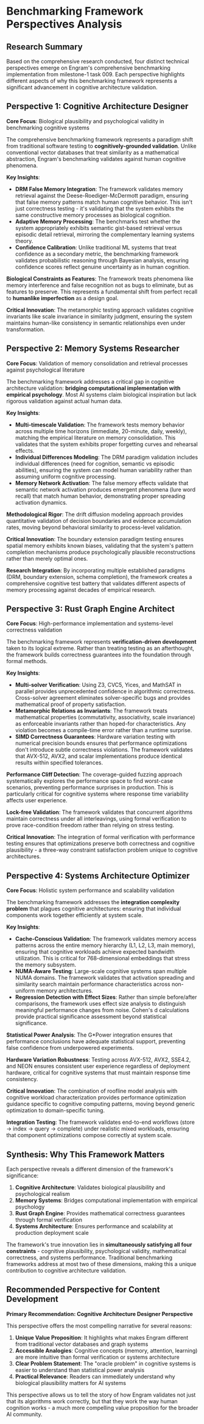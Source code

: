 # Benchmarking Framework Perspectives Analysis

## Research Summary
Based on the comprehensive research conducted, four distinct technical perspectives emerge on Engram's comprehensive benchmarking implementation from milestone-1 task 009. Each perspective highlights different aspects of why this benchmarking framework represents a significant advancement in cognitive architecture validation.

## Perspective 1: Cognitive Architecture Designer

**Core Focus**: Biological plausibility and psychological validity in benchmarking cognitive systems

The comprehensive benchmarking framework represents a paradigm shift from traditional software testing to **cognitively-grounded validation**. Unlike conventional vector databases that treat similarity as a mathematical abstraction, Engram's benchmarking validates against human cognitive phenomena.

**Key Insights**:
- **DRM False Memory Integration**: The framework validates memory retrieval against the Deese-Roediger-McDermott paradigm, ensuring that false memory patterns match human cognitive behavior. This isn't just correctness testing - it's validating that the system exhibits the same constructive memory processes as biological cognition.
- **Adaptive Memory Processing**: The benchmarks test whether the system appropriately exhibits semantic gist-based retrieval versus episodic detail retrieval, mirroring the complementary learning systems theory.
- **Confidence Calibration**: Unlike traditional ML systems that treat confidence as a secondary metric, the benchmarking framework validates probabilistic reasoning through Bayesian analysis, ensuring confidence scores reflect genuine uncertainty as in human cognition.

**Biological Constraints as Features**: The framework treats phenomena like memory interference and false recognition not as bugs to eliminate, but as features to preserve. This represents a fundamental shift from perfect recall to **humanlike imperfection** as a design goal.

**Critical Innovation**: The metamorphic testing approach validates cognitive invariants like scale invariance in similarity judgment, ensuring the system maintains human-like consistency in semantic relationships even under transformation.

## Perspective 2: Memory Systems Researcher

**Core Focus**: Validation of memory consolidation and retrieval processes against psychological literature

The benchmarking framework addresses a critical gap in cognitive architecture validation: **bridging computational implementation with empirical psychology**. Most AI systems claim biological inspiration but lack rigorous validation against actual human data.

**Key Insights**:
- **Multi-timescale Validation**: The framework tests memory behavior across multiple time horizons (immediate, 20-minute, daily, weekly), matching the empirical literature on memory consolidation. This validates that the system exhibits proper forgetting curves and rehearsal effects.
- **Individual Differences Modeling**: The DRM paradigm validation includes individual differences (need for cognition, semantic vs episodic abilities), ensuring the system can model human variability rather than assuming uniform cognitive processing.
- **Memory Network Activation**: The false memory effects validate that semantic network activation produces emergent phenomena (lure word recall) that match human behavior, demonstrating proper spreading activation dynamics.

**Methodological Rigor**: The drift diffusion modeling approach provides quantitative validation of decision boundaries and evidence accumulation rates, moving beyond behavioral similarity to process-level validation.

**Critical Innovation**: The boundary extension paradigm testing ensures spatial memory exhibits known biases, validating that the system's pattern completion mechanisms produce psychologically plausible reconstructions rather than merely optimal ones.

**Research Integration**: By incorporating multiple established paradigms (DRM, boundary extension, schema completion), the framework creates a comprehensive cognitive test battery that validates different aspects of memory processing against decades of empirical research.

## Perspective 3: Rust Graph Engine Architect

**Core Focus**: High-performance implementation and systems-level correctness validation

The benchmarking framework represents **verification-driven development** taken to its logical extreme. Rather than treating testing as an afterthought, the framework builds correctness guarantees into the foundation through formal methods.

**Key Insights**:
- **Multi-solver Verification**: Using Z3, CVC5, Yices, and MathSAT in parallel provides unprecedented confidence in algorithmic correctness. Cross-solver agreement eliminates solver-specific bugs and provides mathematical proof of property satisfaction.
- **Metamorphic Relations as Invariants**: The framework treats mathematical properties (commutativity, associativity, scale invariance) as enforceable invariants rather than hoped-for characteristics. Any violation becomes a compile-time error rather than a runtime surprise.
- **SIMD Correctness Guarantees**: Hardware variation testing with numerical precision bounds ensures that performance optimizations don't introduce subtle correctness violations. The framework validates that AVX-512, AVX2, and scalar implementations produce identical results within specified tolerances.

**Performance Cliff Detection**: The coverage-guided fuzzing approach systematically explores the performance space to find worst-case scenarios, preventing performance surprises in production. This is particularly critical for cognitive systems where response time variability affects user experience.

**Lock-free Validation**: The framework validates that concurrent algorithms maintain correctness under all interleavings, using formal verification to prove race-condition freedom rather than relying on stress testing.

**Critical Innovation**: The integration of formal verification with performance testing ensures that optimizations preserve both correctness and cognitive plausibility - a three-way constraint satisfaction problem unique to cognitive architectures.

## Perspective 4: Systems Architecture Optimizer

**Core Focus**: Holistic system performance and scalability validation

The benchmarking framework addresses the **integration complexity problem** that plagues cognitive architectures: ensuring that individual components work together efficiently at system scale.

**Key Insights**:
- **Cache-Conscious Validation**: The framework validates memory access patterns across the entire memory hierarchy (L1, L2, L3, main memory), ensuring that cognitive workloads achieve expected bandwidth utilization. This is critical for 768-dimensional embeddings that stress the memory subsystem.
- **NUMA-Aware Testing**: Large-scale cognitive systems span multiple NUMA domains. The framework validates that activation spreading and similarity search maintain performance characteristics across non-uniform memory architectures.
- **Regression Detection with Effect Sizes**: Rather than simple before/after comparisons, the framework uses effect size analysis to distinguish meaningful performance changes from noise. Cohen's d calculations provide practical significance assessment beyond statistical significance.

**Statistical Power Analysis**: The G*Power integration ensures that performance conclusions have adequate statistical support, preventing false confidence from underpowered experiments.

**Hardware Variation Robustness**: Testing across AVX-512, AVX2, SSE4.2, and NEON ensures consistent user experience regardless of deployment hardware, critical for cognitive systems that must maintain response time consistency.

**Critical Innovation**: The combination of roofline model analysis with cognitive workload characterization provides performance optimization guidance specific to cognitive computing patterns, moving beyond generic optimization to domain-specific tuning.

**Integration Testing**: The framework validates end-to-end workflows (store → index → query → complete) under realistic mixed workloads, ensuring that component optimizations compose correctly at system scale.

## Synthesis: Why This Framework Matters

Each perspective reveals a different dimension of the framework's significance:

1. **Cognitive Architecture**: Validates biological plausibility and psychological realism
2. **Memory Systems**: Bridges computational implementation with empirical psychology  
3. **Rust Graph Engine**: Provides mathematical correctness guarantees through formal verification
4. **Systems Architecture**: Ensures performance and scalability at production deployment scale

The framework's true innovation lies in **simultaneously satisfying all four constraints** - cognitive plausibility, psychological validity, mathematical correctness, and systems performance. Traditional benchmarking frameworks address at most two of these dimensions, making this a unique contribution to cognitive architecture validation.

## Recommended Perspective for Content Development

**Primary Recommendation: Cognitive Architecture Designer Perspective**

This perspective offers the most compelling narrative for several reasons:

1. **Unique Value Proposition**: It highlights what makes Engram different from traditional vector databases and graph systems
2. **Accessible Analogies**: Cognitive concepts (memory, attention, learning) are more intuitive than formal verification or systems architecture
3. **Clear Problem Statement**: The "oracle problem" in cognitive systems is easier to understand than statistical power analysis
4. **Practical Relevance**: Readers can immediately understand why biological plausibility matters for AI systems

This perspective allows us to tell the story of how Engram validates not just that its algorithms work correctly, but that they work the way human cognition works - a much more compelling value proposition for the broader AI community.
